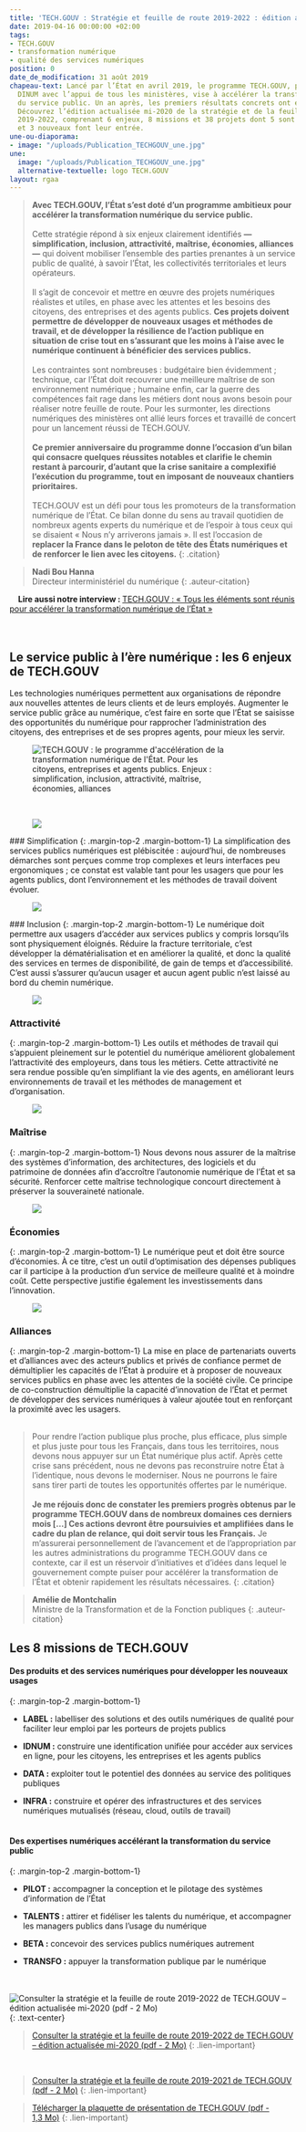 ```yaml
---
title: 'TECH.GOUV : Stratégie et feuille de route 2019-2022 : édition actualisée mi-2020'
date: 2019-04-16 00:00:00 +02:00
tags:
- TECH.GOUV
- transformation numérique
- qualité des services numériques
position: 0
date_de_modification: 31 août 2019
chapeau-text: Lancé par l’État en avril 2019, le programme TECH.GOUV, piloté par la
  DINUM avec l’appui de tous les ministères, vise à accélérer la transformation numérique
  du service public. Un an après, les premiers résultats concrets ont été obtenus.
  Découvrez l’édition actualisée mi-2020 de la stratégie et de la feuille de route
  2019-2022, comprenant 6 enjeux, 8 missions et 38 projets dont 5 sont désormais achevés
  et 3 nouveaux font leur entrée.
une-ou-diaporama:
- image: "/uploads/Publication_TECHGOUV_une.jpg"
une:
  image: "/uploads/Publication_TECHGOUV_une.jpg"
  alternative-textuelle: logo TECH.GOUV
layout: rgaa
---
```


> **Avec TECH.GOUV, l’État s’est doté d’un programme ambitieux pour accélérer la transformation numérique du service public.**
> <br>
> <br>
> Cette stratégie répond à six enjeux clairement identifiés **— simplification, inclusion, attractivité, maîtrise, économies, alliances —** qui doivent mobiliser l’ensemble des parties prenantes à un service public de qualité, à savoir l’État, les collectivités territoriales et leurs opérateurs.
> <br>
> <br>
> Il s’agit de concevoir et mettre en œuvre des projets numériques réalistes et utiles, en phase avec les attentes et les besoins des citoyens, des entreprises et des agents publics. **Ces projets doivent permettre de développer de nouveaux usages et méthodes de travail, et de développer la résilience de l’action publique en situation de crise tout en s’assurant que les moins à l’aise avec le numérique continuent à bénéficier des services publics.**
> <br>
> <br>
> Les contraintes sont nombreuses : budgétaire bien évidemment ; technique, car l’État doit recouvrer une meilleure maîtrise de son environnement numérique ; humaine enfin, car la guerre des compétences fait rage dans les métiers dont nous avons besoin pour réaliser notre feuille de route. Pour les surmonter, les directions numériques des ministères ont allié leurs forces et travaillé de concert pour un lancement réussi de TECH.GOUV.
> <br>
> <br>
> **Ce premier anniversaire du programme donne l’occasion d’un bilan qui consacre quelques réussites notables et clarifie le chemin restant à parcourir, d’autant que la crise sanitaire a complexifié l’exécution du programme, tout en imposant de nouveaux chantiers prioritaires.**
> <br>
> <br>
> TECH.GOUV est un défi pour tous les promoteurs de la transformation numérique de l’État. Ce bilan donne du sens au travail quotidien de nombreux agents experts du numérique et de l’espoir à tous ceux qui se disaient « Nous n’y arriverons jamais ». Il est l’occasion de **replacer la France dans le peloton de tête des États numériques et de renforcer le lien avec les citoyens.**
> {: .citation}

> **Nadi Bou Hanna**
> <br> Directeur interministériel du numérique
> {: .auteur-citation}

<div style="text-indent: 15px;"><b>Lire aussi notre interview : </b><a href="/actualites/tech-gouv-interview-nadi-bou-hanna/">TECH.GOUV : « Tous les éléments sont réunis pour accélérer la transformation numérique de l’État »</a></div>
<br>
<br>

## Le service public à l’ère numérique : les 6 enjeux de TECH.GOUV

Les technologies numériques permettent aux organisations de répondre aux nouvelles attentes de leurs clients et de leurs employés. Augmenter le service public grâce au numérique, c’est faire en sorte que l’État se saisisse des opportunités du numérique pour rapprocher l’administration des citoyens, des entreprises et de ses propres agents, pour mieux les servir.

<figure class='image-center' style='width: 70%;'><img src="/uploads/tech-gouv-enjeux-diagramme.png" alt="TECH.GOUV : le programme d'accélération de la transformation numérique de l'État. Pour les citoyens, entreprises et agents publics. Enjeux : simplification, inclusion, attractivité, maîtrise, économies, alliances"/></figure>
<br>
<figure class='image-left' style='width: 7%;'><img src="/uploads/tech-gouv-picto-simplification.png"/></figure>### Simplification
{: .margin-top-2 .margin-bottom-1}
La simplification des services publics numériques est plébiscitée : aujourd’hui, de nombreuses démarches sont perçues comme trop complexes et leurs interfaces peu ergonomiques ; ce constat est valable tant pour les usagers que pour les agents publics, dont l’environnement et les méthodes de travail doivent évoluer.

<figure class='image-left' style='width: 7%;'><img src="/uploads/tech-gouv-picto-inclusion.png"/></figure>### Inclusion
{: .margin-top-2 .margin-bottom-1}
Le numérique doit permettre aux usagers d’accéder aux services publics y compris lorsqu’ils sont physiquement éloignés. Réduire la fracture territoriale, c’est développer la dématérialisation et en améliorer la qualité, et donc la qualité des services en termes de disponibilité, de gain de temps et d’accessibilité. C’est aussi s’assurer qu’aucun usager et aucun agent public n’est laissé au bord du chemin numérique.

<figure class='image-left' style='width: 7%;'><img src="/uploads/tech-gouv-picto-attractivite.png"/></figure>

### Attractivité

{: .margin-top-2 .margin-bottom-1}
Les outils et méthodes de travail qui s’appuient pleinement sur le potentiel du numérique améliorent globalement l’attractivité des employeurs, dans tous les métiers. Cette attractivité ne sera rendue possible qu’en simplifiant la vie des agents, en améliorant leurs environnements de travail et les méthodes de management et d’organisation.

<figure class='image-left' style='width: 7%;'><img src="/uploads/tech-gouv-picto-maitrise.png"/></figure>

### Maîtrise

{: .margin-top-2 .margin-bottom-1}
Nous devons nous assurer de la maîtrise des systèmes d’information, des architectures, des logiciels et du patrimoine de données afin d’accroître l’autonomie numérique de l’État et sa sécurité. Renforcer cette maîtrise technologique concourt directement à préserver la souveraineté nationale.

<figure class='image-left' style='width: 7%;'><img src="/uploads/tech-gouv-picto-economies.png"/></figure>

### Économies

{: .margin-top-2 .margin-bottom-1}
Le numérique peut et doit être source d’économies. À ce titre, c’est un outil d’optimisation des dépenses publiques car il participe à la production d’un service de meilleure qualité et à moindre coût. Cette perspective justifie également les investissements dans l’innovation.

<figure class='image-left' style='width: 7%;'><img src="/uploads/tech-gouv-picto-alliances.png"/></figure>

### Alliances

{: .margin-top-2 .margin-bottom-1}
La mise en place de partenariats ouverts et d’alliances avec des acteurs publics et privés de confiance permet de démultiplier les capacités de l’État à produire et à proposer de nouveaux services publics en phase avec les attentes de la société civile. Ce principe de co-construction démultiplie la capacité d’innovation de l’État et permet de développer des services numériques à valeur ajoutée tout en renforçant la proximité avec les usagers.
<br>
<br>

> Pour rendre l’action publique plus proche, plus efficace, plus simple et plus juste pour tous les Français, dans tous les territoires, nous devons nous appuyer sur un État numérique plus actif. Après cette crise sans précédent, nous ne devons pas reconstruire notre État à l’identique, nous devons le moderniser. Nous ne pourrons le faire sans tirer parti de toutes les opportunités offertes par le numérique.
> <br>
> <br> 
> **Je me réjouis donc de constater les premiers progrès obtenus par le programme TECH.GOUV dans de nombreux domaines ces derniers mois […] Ces actions devront être poursuivies et amplifiées dans le cadre du plan de relance, qui doit servir tous les Français.** Je m’assurerai personnellement de l’avancement et de l’appropriation par les autres administrations du programme TECH.GOUV dans ce contexte, car il est un réservoir d’initiatives et d’idées dans lequel le gouvernement compte puiser pour accélérer la transformation de l’État et obtenir rapidement les résultats nécessaires.
> {: .citation}

> **Amélie de Montchalin**
> <br> Ministre de la Transformation et de la Fonction publiques
> {: .auteur-citation}

## Les 8 missions de TECH.GOUV

#### Des produits et des services numériques pour développer les nouveaux usages

{: .margin-top-2 .margin-bottom-1}

* **LABEL :** labelliser des solutions et des outils numériques de qualité pour faciliter leur emploi par les porteurs de projets publics

* **IDNUM :** construire une identification unifiée pour accéder aux services en ligne, pour les citoyens, les entreprises et les agents publics

* **DATA :** exploiter tout le potentiel des données au service des politiques publiques

* **INFRA :** construire et opérer des infrastructures et des services numériques mutualisés (réseau, cloud, outils de travail)
  <br>
  <br>

#### Des expertises numériques accélérant la transformation du service public

{: .margin-top-2 .margin-bottom-1}

* **PILOT :** accompagner la conception et le pilotage des systèmes d’information de l’État

* **TALENTS :** attirer et fidéliser les talents du numérique, et accompagner les managers publics dans l’usage du numérique

* **BETA :** concevoir des services publics numériques autrement

* **TRANSFO :** appuyer la transformation publique par le numérique
  <br>
  <br>
  <br>

![Consulter la stratégie et la feuille de route 2019-2022 de TECH.GOUV – édition actualisée mi-2020  (pdf - 2 Mo)](/uploads/capture-plaquette-TECH-couv.png)
{: .text-center}

> [Consulter la stratégie et la feuille de route 2019-2022 de TECH.GOUV – édition actualisée mi-2020  (pdf - 2 Mo)](/uploads/20200827_Plaquette_Techgouv_DINUM.pdf)
> {: .lien-important}

<br>

> [Consulter la stratégie et la feuille de route 2019-2021 de TECH.GOUV (pdf - 2 Mo)](/uploads/TECH-GOUV_2019-2021.pdf)
> {: .lien-important}

> [Télécharger la plaquette de présentation de TECH.GOUV (pdf - 1,3 Mo)](/uploads/plaquette-tech-gouv.pdf)
> {: .lien-important}